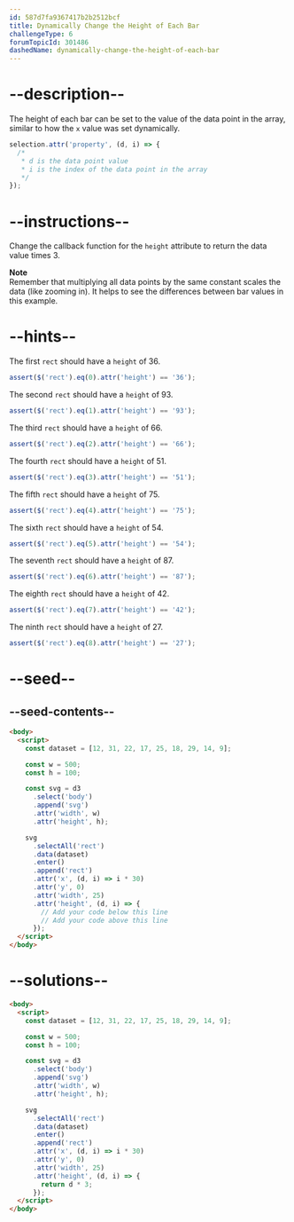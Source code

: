 ```yaml
---
id: 587d7fa9367417b2b2512bcf
title: Dynamically Change the Height of Each Bar
challengeType: 6
forumTopicId: 301486
dashedName: dynamically-change-the-height-of-each-bar
---
```


# --description--

The height of each bar can be set to the value of the data point in the array, similar to how the `x` value was set dynamically.

```js
selection.attr('property', (d, i) => {
  /*
   * d is the data point value
   * i is the index of the data point in the array
   */
});
```

# --instructions--

Change the callback function for the `height` attribute to return the data value times 3.

**Note**  
Remember that multiplying all data points by the same constant scales the data (like zooming in). It helps to see the differences between bar values in this example.

# --hints--

The first `rect` should have a `height` of 36.

```js
assert($('rect').eq(0).attr('height') == '36');
```

The second `rect` should have a `height` of 93.

```js
assert($('rect').eq(1).attr('height') == '93');
```

The third `rect` should have a `height` of 66.

```js
assert($('rect').eq(2).attr('height') == '66');
```

The fourth `rect` should have a `height` of 51.

```js
assert($('rect').eq(3).attr('height') == '51');
```

The fifth `rect` should have a `height` of 75.

```js
assert($('rect').eq(4).attr('height') == '75');
```

The sixth `rect` should have a `height` of 54.

```js
assert($('rect').eq(5).attr('height') == '54');
```

The seventh `rect` should have a `height` of 87.

```js
assert($('rect').eq(6).attr('height') == '87');
```

The eighth `rect` should have a `height` of 42.

```js
assert($('rect').eq(7).attr('height') == '42');
```

The ninth `rect` should have a `height` of 27.

```js
assert($('rect').eq(8).attr('height') == '27');
```

# --seed--

## --seed-contents--

```html
<body>
  <script>
    const dataset = [12, 31, 22, 17, 25, 18, 29, 14, 9];

    const w = 500;
    const h = 100;

    const svg = d3
      .select('body')
      .append('svg')
      .attr('width', w)
      .attr('height', h);

    svg
      .selectAll('rect')
      .data(dataset)
      .enter()
      .append('rect')
      .attr('x', (d, i) => i * 30)
      .attr('y', 0)
      .attr('width', 25)
      .attr('height', (d, i) => {
        // Add your code below this line
        // Add your code above this line
      });
  </script>
</body>
```

# --solutions--

```html
<body>
  <script>
    const dataset = [12, 31, 22, 17, 25, 18, 29, 14, 9];

    const w = 500;
    const h = 100;

    const svg = d3
      .select('body')
      .append('svg')
      .attr('width', w)
      .attr('height', h);

    svg
      .selectAll('rect')
      .data(dataset)
      .enter()
      .append('rect')
      .attr('x', (d, i) => i * 30)
      .attr('y', 0)
      .attr('width', 25)
      .attr('height', (d, i) => {
        return d * 3;
      });
  </script>
</body>
```
